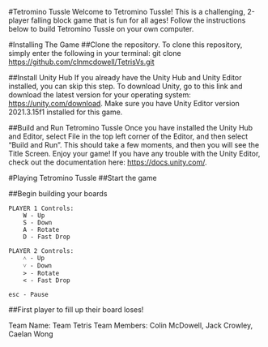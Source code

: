 #Tetromino Tussle
Welcome to Tetromino Tussle! This is a challenging, 2-player falling block game that is fun for all ages! Follow the instructions below to build Tetromino Tussle on your own computer.

#Installing The Game
##Clone the repository.
To clone this repository, simply enter the following in your terminal:
git clone https://github.com/clnmcdowell/TetrisVs.git

##Install Unity Hub
If you already have the Unity Hub and Unity Editor installed, you can skip
this step. To download Unity, go to this link and download the latest version for your  operating system: https://unity.com/download.  Make sure you have Unity Editor version 2021.3.15f1 installed for this game.

##Build and Run Tetromino Tussle
Once you have installed the Unity Hub and Editor, select File in the top left corner of the Editor, and then select “Build and Run”. This should take  a few moments, and then you will see the Title Screen. Enjoy your game! If you have any trouble with the Unity Editor, check out the documentation here: https://docs.unity.com/.

#Playing Tetromino Tussle
##Start the game

##Begin building your boards

	PLAYER 1 Controls:
		W - Up
		S - Down
		A - Rotate
		D - Fast Drop

	PLAYER 2 Controls:
		˄ - Up
		˅ - Down
		> - Rotate
		< - Fast Drop

	esc - Pause

##First player to fill up their board loses!


Team Name: Team Tetris 
Team Members: Colin McDowell, Jack Crowley, Caelan Wong